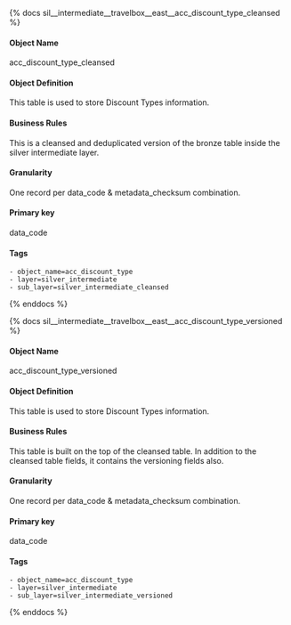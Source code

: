 {% docs sil__intermediate__travelbox__east__acc_discount_type_cleansed %}

#### Object Name
acc_discount_type_cleansed

#### Object Definition
This table is used to store Discount Types information.

#### Business Rules
This is a cleansed and deduplicated version of the bronze table inside the silver intermediate layer.

#### Granularity
One record per data_code & metadata_checksum combination.

#### Primary key
data_code

#### Tags
    - object_name=acc_discount_type
    - layer=silver_intermediate
    - sub_layer=silver_intermediate_cleansed

{% enddocs %}

{% docs sil__intermediate__travelbox__east__acc_discount_type_versioned %}

#### Object Name
acc_discount_type_versioned

#### Object Definition
This table is used to store Discount Types information.

#### Business Rules
This table is built on the top of the cleansed table. In addition to the cleansed table fields, it contains the versioning fields also.

#### Granularity
One record per data_code & metadata_checksum combination.

#### Primary key
data_code

#### Tags
    - object_name=acc_discount_type
    - layer=silver_intermediate
    - sub_layer=silver_intermediate_versioned

{% enddocs %}